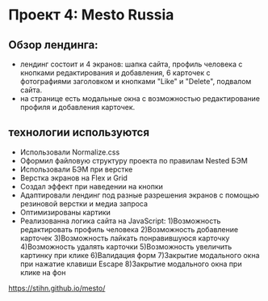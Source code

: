 # Проект 4: Mesto Russia

## Обзор лендинга:

* лендинг состоит и 4 экранов: шапка сайта, профиль человека с кнопками редактирования и добавления, 6 карточек с фотографиями заголовком и кнопками "Like" и "Delete", подвалом сайта.
* на странице есть модальные окна с возможностью редактирование профиля и добавления карточек.


## технологии используются

* Использовали Normalize.css
* Оформил файловую структуру проекта по правилам Nested БЭМ
* Использовали БЭМ при верстке
* Верстка экранов на Flex и Grid
* Создал эффект при наведении на кнопки
* Адаптировали лендинг под разные разрешения экранов с помощью резиновой верстки и медиа запроса
* Оптимизированы картики
* Реализованна логика сайта на JavaScript:
    1)Возможность редактировать профиль человека
    2)Возможность добавление карточек
    3)Возможность лайкать понравившуюся карточку
    4)Возможность удалять карточки
    5)Возможность увеличить картинку при клике
    6)Валидация форм
    7)Закрытие модального окна при нажатие клавиши Escape
    8)Закрытие модального окна при клике на фон

https://stihn.github.io/mesto/
